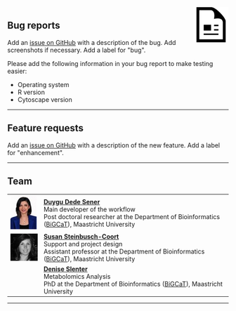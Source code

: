 <img src="../images/citation.png" width="80" align="right"/>

## Bug reports
Add an [issue on GitHub](https://github.com/BiGCAT-UM/Transcriptomics_Metabolomics_Analysis/issues) with a description of the bug.
 Add screenshots if necessary. Add a label for "bug".

Please add the following information in your bug report to make testing easier:
* Operating system
* R version
* Cytoscape version

***

## Feature requests
Add an [issue on GitHub](https://github.com/BiGCAT-UM/Transcriptomics_Metabolomics_Analysis/issues) with a description of the new feature. Add a label for "enhancement".

***

## Team
<table border="0">
<tr>
<td><img src="../images/duygu.jpg"/></td>
<td>
<b><a href="https://www.linkedin.com/in/duygu-dede-%C5%9Fener-05368452/" target="_blank">Duygu Dede Sener</a></b>
<br/>Main developer of the workflow
<br/> Post doctoral researcher at the Department of Bioinformatics (<a href="https://www.bigcat.unimaas.nl/" target="_blank">BiGCaT</a>), Maastricht University
</td>
</tr>
<tr>
<td><img src="../images/Susan.jpg"/></td>
<td>
<b><a href="https://www.linkedin.com/in/susan-steinbusch-coort-6a47542/" target="_blank">Susan Steinbusch-Coort</a></b>
<br/> Support and project design
<br/> Assistant professor at the Department of Bioinformatics (<a href="https://www.bigcat.unimaas.nl/" target="_blank">BiGCaT</a>), Maastricht University
</td>
</tr>
<tr>
<td><img src=""/></td>
<td>
<b><a href="https://www.linkedin.com/in/deniseslenter/" target="_blank">Denise Slenter</a></b>
<br/> Metabolomics Analysis
<br/> PhD at the Department of Bioinformatics (<a href="https://www.bigcat.unimaas.nl/" target="_blank">BiGCaT</a>), Maastricht University
</td>
</tr>
</table>


***
